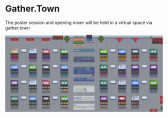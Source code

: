 # Gather.Town

The poster session and opening mixer will be held in a virtual space via gather.town

![posterroom](/assets/poster_room.JPG)
